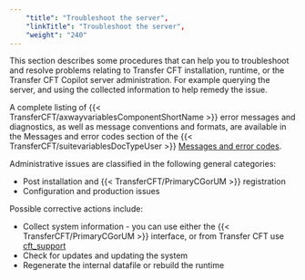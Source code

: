 ```yaml
---
    "title": "Troubleshoot the server",
    "linkTitle": "Troubleshoot the server",
    "weight": "240"
---
```

This section describes some procedures that can help you to troubleshoot and resolve problems relating to Transfer CFT installation, runtime, or the Transfer CFT Copilot server administration. For example querying the server, and using the collected information to help remedy the issue.

A complete listing of {{< TransferCFT/axwayvariablesComponentShortName  >}} error messages and diagnostics, as well as message conventions and formats, are available in the Messages and error codes section of the {{< TransferCFT/suitevariablesDocTypeUser  >}} [](../messages_and_error_codes_start_here)[Messages and error codes](../messages_and_error_codes_start_here).

Administrative issues are classified in the following general categories:

- Post installation and {{< TransferCFT/PrimaryCGorUM  >}} registration
- Configuration and production issues

Possible corrective actions include:

- Collect system information - you can use either the {{< TransferCFT/PrimaryCGorUM  >}} interface, or from Transfer CFT use [cft_support](../../cft_intro_install/unix_install_start_here/troubleshoot_registration/support_tools)
- Check for updates and updating the system
- Regenerate the internal datafile or rebuild the runtime
